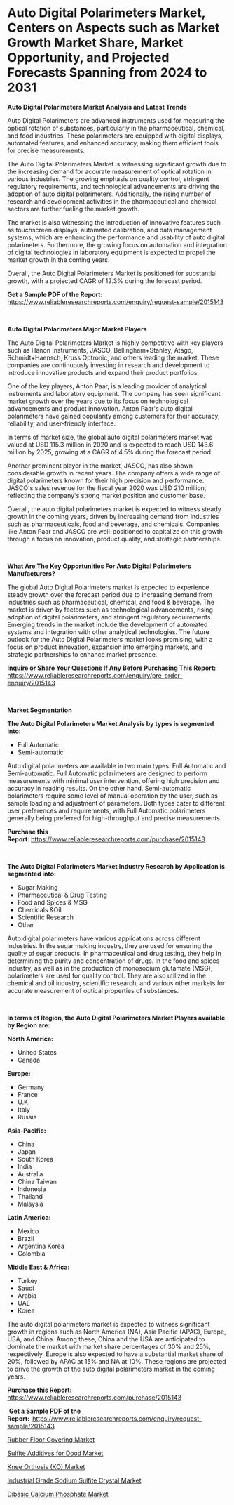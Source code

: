 <p><h1>Auto Digital Polarimeters Market, Centers on Aspects such as Market Growth Market Share, Market Opportunity, and Projected Forecasts Spanning from 2024 to 2031</h1></p><p><strong>Auto Digital Polarimeters Market Analysis and Latest Trends</strong></p>
<p><p>Auto Digital Polarimeters are advanced instruments used for measuring the optical rotation of substances, particularly in the pharmaceutical, chemical, and food industries. These polarimeters are equipped with digital displays, automated features, and enhanced accuracy, making them efficient tools for precise measurements.</p><p>The Auto Digital Polarimeters Market is witnessing significant growth due to the increasing demand for accurate measurement of optical rotation in various industries. The growing emphasis on quality control, stringent regulatory requirements, and technological advancements are driving the adoption of auto digital polarimeters. Additionally, the rising number of research and development activities in the pharmaceutical and chemical sectors are further fueling the market growth.</p><p>The market is also witnessing the introduction of innovative features such as touchscreen displays, automated calibration, and data management systems, which are enhancing the performance and usability of auto digital polarimeters. Furthermore, the growing focus on automation and integration of digital technologies in laboratory equipment is expected to propel the market growth in the coming years.</p><p>Overall, the Auto Digital Polarimeters Market is positioned for substantial growth, with a projected CAGR of 12.3% during the forecast period.</p></p>
<p><strong>Get a Sample PDF of the Report:&nbsp;</strong> <a href="https://www.reliableresearchreports.com/enquiry/request-sample/2015143">https://www.reliableresearchreports.com/enquiry/request-sample/2015143</a></p>
<p>&nbsp;</p>
<p><strong>Auto Digital Polarimeters Major Market Players</strong></p>
<p><p>The Auto Digital Polarimeters Market is highly competitive with key players such as Hanon Instruments, JASCO, Bellingham+Stanley, Atago, Schmidt+Haensch, Kruss Optronic, and others leading the market. These companies are continuously investing in research and development to introduce innovative products and expand their product portfolios. </p><p>One of the key players, Anton Paar, is a leading provider of analytical instruments and laboratory equipment. The company has seen significant market growth over the years due to its focus on technological advancements and product innovation. Anton Paar's auto digital polarimeters have gained popularity among customers for their accuracy, reliability, and user-friendly interface. </p><p>In terms of market size, the global auto digital polarimeters market was valued at USD 115.3 million in 2020 and is expected to reach USD 143.6 million by 2025, growing at a CAGR of 4.5% during the forecast period.</p><p>Another prominent player in the market, JASCO, has also shown considerable growth in recent years. The company offers a wide range of digital polarimeters known for their high precision and performance. JASCO's sales revenue for the fiscal year 2020 was USD 210 million, reflecting the company's strong market position and customer base.</p><p>Overall, the auto digital polarimeters market is expected to witness steady growth in the coming years, driven by increasing demand from industries such as pharmaceuticals, food and beverage, and chemicals. Companies like Anton Paar and JASCO are well-positioned to capitalize on this growth through a focus on innovation, product quality, and strategic partnerships.</p></p>
<p>&nbsp;</p>
<p><strong>What Are The Key Opportunities For Auto Digital Polarimeters Manufacturers?</strong></p>
<p><p>The global Auto Digital Polarimeters market is expected to experience steady growth over the forecast period due to increasing demand from industries such as pharmaceutical, chemical, and food & beverage. The market is driven by factors such as technological advancements, rising adoption of digital polarimeters, and stringent regulatory requirements. Emerging trends in the market include the development of automated systems and integration with other analytical technologies. The future outlook for the Auto Digital Polarimeters market looks promising, with a focus on product innovation, expansion into emerging markets, and strategic partnerships to enhance market presence.</p></p>
<p><strong>Inquire or Share Your Questions If Any Before Purchasing This Report:</strong> <a href="https://www.reliableresearchreports.com/enquiry/pre-order-enquiry/2015143">https://www.reliableresearchreports.com/enquiry/pre-order-enquiry/2015143</a></p>
<p>&nbsp;</p>
<p><strong>Market Segmentation</strong></p>
<p><strong>The Auto Digital Polarimeters Market Analysis by types is segmented into:</strong></p>
<p><ul><li>Full Automatic</li><li>Semi-automatic</li></ul></p>
<p><p>Auto digital polarimeters are available in two main types: Full Automatic and Semi-automatic. Full Automatic polarimeters are designed to perform measurements with minimal user intervention, offering high precision and accuracy in reading results. On the other hand, Semi-automatic polarimeters require some level of manual operation by the user, such as sample loading and adjustment of parameters. Both types cater to different user preferences and requirements, with Full Automatic polarimeters generally being preferred for high-throughput and precise measurements.</p></p>
<p><strong>Purchase this Report:&nbsp;</strong><a href="https://www.reliableresearchreports.com/purchase/2015143">https://www.reliableresearchreports.com/purchase/2015143</a></p>
<p>&nbsp;</p>
<p><strong>The Auto Digital Polarimeters Market Industry Research by Application is segmented into:</strong></p>
<p><ul><li>Sugar Making</li><li>Pharmaceutical & Drug Testing</li><li>Food and Spices & MSG</li><li>Chemicals &Oil</li><li>Scientific Research</li><li>Other</li></ul></p>
<p><p>Auto digital polarimeters have various applications across different industries. In the sugar making industry, they are used for ensuring the quality of sugar products. In pharmaceutical and drug testing, they help in determining the purity and concentration of drugs. In the food and spices industry, as well as in the production of monosodium glutamate (MSG), polarimeters are used for quality control. They are also utilized in the chemical and oil industry, scientific research, and various other markets for accurate measurement of optical properties of substances.</p></p>
<p>&nbsp;</p>
<p><strong>In terms of Region, the Auto Digital Polarimeters Market Players available by Region are:</strong></p>
<p>
    <p> <strong> North America: </strong>
        <ul>
            <li>United States</li>
            <li>Canada</li>
        </ul>
        </p> 
    <p> <strong> Europe: </strong>
        <ul>
            <li>Germany</li>
            <li>France</li>
            <li>U.K.</li>
            <li>Italy</li>
            <li>Russia</li>
        </ul>
        </p> 
    <p> <strong> Asia-Pacific: </strong>
        <ul>
            <li>China</li>
            <li>Japan</li>
            <li>South Korea</li>
            <li>India</li>
            <li>Australia</li>
            <li>China Taiwan</li>
            <li>Indonesia</li>
            <li>Thailand</li>
            <li>Malaysia</li>
        </ul>
        </p> 
    <p> <strong> Latin America: </strong>
        <ul>
            <li>Mexico</li>
            <li>Brazil</li>
            <li>Argentina Korea</li>
            <li>Colombia</li>
        </ul>
        </p> 
    <p> <strong> Middle East & Africa: </strong>
        <ul>
            <li>Turkey</li>
            <li>Saudi</li>
            <li>Arabia</li>
            <li>UAE</li>
            <li>Korea</li>
        </ul>
    </p>
    </p>
<p><p>The auto digital polarimeters market is expected to witness significant growth in regions such as North America (NA), Asia Pacific (APAC), Europe, USA, and China. Among these, China and the USA are anticipated to dominate the market with market share percentages of 30% and 25%, respectively. Europe is also expected to have a substantial market share of 20%, followed by APAC at 15% and NA at 10%. These regions are projected to drive the growth of the auto digital polarimeters market in the coming years.</p></p>
<p><strong>Purchase this Report: </strong><a href="https://www.reliableresearchreports.com/purchase/2015143">https://www.reliableresearchreports.com/purchase/2015143</a></p>
<p>&nbsp;<strong>Get a Sample PDF of the Report:&nbsp;&nbsp;</strong><a href="https://www.reliableresearchreports.com/enquiry/request-sample/2015143">https://www.reliableresearchreports.com/enquiry/request-sample/2015143</a></p>
<p><strong></strong></p>
<p><p><a href="https://view.publitas.com/reportprime-1/rubber-floor-covering-market-size-growth-outlook-from-2024-to-2031-projecting-at-markets-trends-analysis-by-application-regional-outlook-and-revenue/">Rubber Floor Covering Market</a></p><p><a href="https://military-diascia-e68.notion.site/Sulfite-Additives-for-Dood-Market-Offer-Valuable-Insights-into-Market-Size-Market-Share-Market-Tre-0e684b1feb7b4e1c9b3092c767552553">Sulfite Additives for Dood Market</a></p><p><a href="https://meowing-canidae-761.notion.site/Knee-Orthosis-KO-Market-Research-Report-Reveals-The-Latest-Trends-And-Opportunities-of-this-Market-ffd1fd32e4904796b41e359fb3b9899a">Knee Orthosis (KO) Market</a></p><p><a href="https://sudsy-motorcycle-bbc.notion.site/Industrial-Grade-Sodium-Sulfite-Crystal-Market-Centers-on-Aspects-such-as-Market-Growth-Market-Shar-7ea93531eff54b1199a0709e05a6533a">Industrial Grade Sodium Sulfite Crystal Market</a></p><p><a href="https://view.publitas.com/reportprime-1/dibasic-calcium-phosphate-market-centers-on-aspects-such-as-market-growth-market-share-market-opportunity-and-projected-forecasts-spanning-from-2024-to-2031/">Dibasic Calcium Phosphate Market</a></p></p>